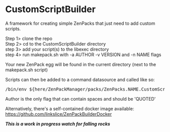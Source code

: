 # CustomScriptBuilder
A framework for creating simple ZenPacks that just need to add custom scripts.

Step 1> clone the repo<br>
Step 2> cd to the CustomScriptBuilder directory<br>
step 3> add your script(s) to the libexec directory<br>
step 4> run makepack.sh with -a AUTHOR -v VERSION and -n NAME flags<br>

Your new ZenPack egg will be found in the current directory (next to the makepack.sh script)

Scripts can then be added to a command datasource and called like so:
<pre>/bin/env ${here/ZenPackManager/packs/ZenPacks.NAME.CustomScripts/path}/libexec/SCRIPT-NAME.sh</pre>

Author is the only flag that can contain spaces and should be 'QUOTED'<br>  

Alternatively, there's a self-contained docker image available: 
https://github.com/linkslice/ZenPackBuilderDocker

***This is a work in progress watch for falling rocks***
